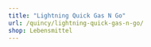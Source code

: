 ```yaml
---
title: "Lightning Quick Gas N Go"
url: /quincy/lightning-quick-gas-n-go/
shop: Lebensmittel
---
```

